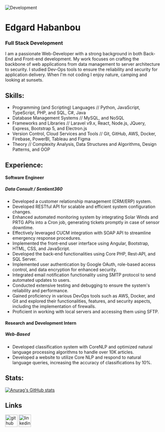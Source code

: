 ![Development](https://github.com/edgardhab/edgardhab/blob/main/github-header-image.png)

# Edgard Habanbou

### Full Stack Development

I am a passionate Web-Developer with a strong background in both Back-End and Front-end development. My work focuses on crafting the backbone of web applications from data management to server architecture to security. I studied Dev-Ops tools to ensure the reliability and security for application delivery. When I'm not coding I enjoy nature, camping and looking at sunsets.

## Skills:

- Programming (and Scripting) Languages // Python, JavaScript, TypeScript, PHP, and SQL, C#, Java 
- Database Management Systems // MySQL, and NoSQL 
- Frameworks and Libraries // Laravel v9.x, React, Node.js, JQuery, Express, Bootstrap 5, and Electron.js 
- Version Control, Cloud Services and Tools // Git, GitHub, AWS, Docker, Firebase, PowerBI, Tableau and Figma 
- Theory // Complexity Analysis, Data Structures and Algorithms, Design Patterns, and OOP 

## Experience:

#### Software Engineer

##### Data Consult / Sentient360

- Developed a customer relationship management (CRM/ERP) system.
- Developed RESTful API for scalable and efficient system configuration changes.
- Enhanced automated monitoring system by integrating Solar Winds and PRTG APIs into a Cron job, generating tickets promptly in case of sensor downtime.
- Effectively leveraged CUCM integration with SOAP API to streamline emergency response procedures.
- Implemented the front-end user interface using Angular, Bootstrap, HTML, CSS, and JavaScript.
- Developed the back-end functionalities using Core PHP, Rest-API, and SQL Server.
- Implemented user authentication by Google OAuth, role-based access control, and data encryption for enhanced security.
- Integrated email notification functionality using SMTP protocol to send automated updates to users.
- Conducted extensive testing and debugging to ensure the system's reliability and performance.
- Gained proficiency in various DevOps tools such as AWS, Docker, and Git and explored their functionalities, features, and security aspects, including the implementation of firewalls.
- Proficient in working with local servers and accessing them using SFTP.

#### Research and Development Intern

##### Web-Based 

- Developed classification system with CoreNLP and optimized natural language processing algorithms to handle over 10K articles.
- Developed a website to utilize Core NLP and respond to natural language queries, increasing the accuracy of classifications by 10%.

## Stats:

[![Anurag's GitHub stats](https://github-readme-stats.vercel.app/api?username=edgard-habanbou)](https://github.com/anuraghazra/github-readme-stats)

## Links

[<img src='https://cdn.jsdelivr.net/npm/simple-icons@3.0.1/icons/github.svg' alt='github' height='40'>](https://github.com/https://github.com/edgardhab)  [<img src='https://cdn.jsdelivr.net/npm/simple-icons@3.0.1/icons/linkedin.svg' alt='linkedin' height='40'>](https://www.linkedin.com/in/https://www.linkedin.com/in/edgard-habanbou//)  





